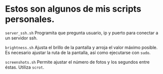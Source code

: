# Estos son algunos de mis scripts personales.

``server_ssh.sh`` Programita que pregunta usuario, ip y puerto para conectar a un servidor ssh. 

``brightness.sh`` Ajusta el brillo de la pantalla y arroja el valor máximo posible. Es necesario ajustar la ruta de la pantalla, así como ejecutarse con ``sudo``.

``screenshots.sh`` Permite ajustar el número de fotos y los segundos entre éstas. Utiliza ``scrot``.  
